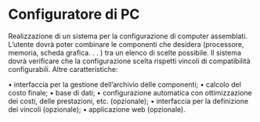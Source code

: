 # Configuratore di PC
Realizzazione di un sistema per la configurazione di computer assemblati. L’utente dovrà poter combinare le componenti che desidera (processore, memoria, scheda grafica. . . ) tra un elenco di scelte possibile. Il sistema dovrà verificare che la configurazione scelta rispetti vincoli di compatibilità configurabili. 
Altre caratteristiche:

• interfaccia per la gestione dell’archivio delle componenti;
• calcolo del costo finale;
• base di dati;
• configurazione automatica con ottimizzazione dei costi, delle prestazioni, etc. (opzionale);
• interfaccia per la definizione dei vincoli (opzionale);
• applicazione web (opzionale).
